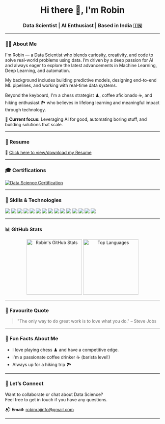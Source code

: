  <!-- robinrajinfo/README.md -->

<h1 align="center">Hi there 👋, I'm Robin</h1>
<h3 align="center">Data Scientist | AI Enthusiast | Based in India 🇮🇳</h3>

---

### 🙋‍♂️ About Me

I'm Robin — a Data Scientist who blends curiosity, creativity, and code to solve real-world problems using data. I’m driven by a deep passion for AI and always eager to explore the latest advancements in Machine Learning, Deep Learning, and automation.

My background includes building predictive models, designing end-to-end ML pipelines, and working with real-time data systems.  

Beyond the keyboard, I'm a chess strategist ♟️, coffee aficionado ☕, and hiking enthusiast 🏞️ who believes in lifelong learning and meaningful impact through technology.

📌 **Current focus:** Leveraging AI for good, automating boring stuff, and building solutions that scale.

---

### 📄 Resume

🔗 [Click here to view/download my Resume](https://drive.google.com/drive/folders/1Es1TKyia7-JGYtA9ZBVZ37WM7dyxvGud)

---

### 🎓 Certifications

[![Data Science Certification](https://img.shields.io/badge/Certified%20Data%20Scientist-%230073C9?style=for-the-badge&logo=python&logoColor=white)](https://drive.google.com/file/d/1Rs_6D-WpAZ1oCz2nYkkSQuZDT5755QlU/view?usp=sharing)

---

### 🚀 Skills & Technologies

<p align="left">
  <img src="https://img.shields.io/badge/Python-3776AB?style=for-the-badge&logo=python&logoColor=white" />
  <img src="https://img.shields.io/badge/MySQL-005C84?style=for-the-badge&logo=mysql&logoColor=white" />
  <img src="https://img.shields.io/badge/MongoDB-4EA94B?style=for-the-badge&logo=mongodb&logoColor=white" />
  <img src="https://img.shields.io/badge/Pandas-150458?style=for-the-badge&logo=pandas&logoColor=white" />
  <img src="https://img.shields.io/badge/Numpy-013243?style=for-the-badge&logo=numpy&logoColor=white" />
  <img src="https://img.shields.io/badge/Matplotlib-ffffff?style=for-the-badge&logo=matplotlib&logoColor=black" />
  <img src="https://img.shields.io/badge/Seaborn-2E8BC0?style=for-the-badge" />
  <img src="https://img.shields.io/badge/Scikit--Learn-F7931E?style=for-the-badge&logo=scikit-learn&logoColor=white" />
  <img src="https://img.shields.io/badge/Keras-D00000?style=for-the-badge&logo=keras&logoColor=white" />
  <img src="https://img.shields.io/badge/TensorFlow-FF6F00?style=for-the-badge&logo=tensorflow&logoColor=white" />
  <img src="https://img.shields.io/badge/PySpark-E34A1F?style=for-the-badge&logo=apachespark&logoColor=white" />
  <img src="https://img.shields.io/badge/Hadoop-66CCFF?style=for-the-badge&logo=apachehadoop&logoColor=black" />
  <img src="https://img.shields.io/badge/Docker-2496ED?style=for-the-badge&logo=docker&logoColor=white" />
  <img src="https://img.shields.io/badge/GitHub_Actions-2088FF?style=for-the-badge&logo=github-actions&logoColor=white" />
  <img src="https://img.shields.io/badge/CI/CD-00C7B7?style=for-the-badge&logo=gitlab&logoColor=white" />
</p>

---

### 📊 GitHub Stats

<p align="center">
  <img src="https://github-readme-stats.vercel.app/api?username=robinrajinfo&show_icons=true&theme=radical" alt="Robin's GitHub Stats" height="180"/>
  <img src="https://github-readme-stats.vercel.app/api/top-langs/?username=robinrajinfo&layout=compact&theme=radical" alt="Top Languages" height="180"/>
</p>

---

### 🌟 Favourite Quote

> "The only way to do great work is to love what you do." – Steve Jobs

---

### 🎉 Fun Facts About Me

- I love playing chess ♟️ and have a competitive edge.  
- I'm a passionate coffee drinker ☕ (barista level!)  
- Always up for a hiking trip 🏞️  

---

### 💬 Let’s Connect

Want to collaborate or chat about Data Science?  
Feel free to get in touch if you have any questions.  

📬 **Email:** robinrajinfo@gmail.com

---
